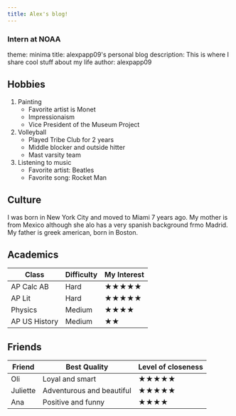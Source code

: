 ```yaml
---
title: Alex's blog!
---
```

### Intern at NOAA
theme: minima
title: alexpapp09's personal blog
description: This is where I share cool stuff about my life
author: alexpapp09

## Hobbies
1. Painting
   - Favorite artist is Monet
   - Impressionaism
   - Vice President of the Museum Project
2. Volleyball
   - Played Tribe Club for 2 years
   - Middle blocker and outside hitter
   - Mast varsity team 
4. Listening to music
   - Favorite artist: Beatles
   - Favorite song: Rocket Man
## Culture

I was born in New York City and moved to Miami 7 years ago. My mother is from Mexico although she alo has a very spanish background frmo Madrid. My father is greek american, born in Boston. 

## Academics 

| Class | Difficulty | My Interest |
|---------|--------------|------------|
| AP Calc AB | Hard | ★★★★★ |
| AP Lit | Hard | ★★★★★ |
| Physics | Medium | ★★★★  |
| AP US History | Medium | ★★ |

## Friends

| Friend | Best Quality | Level of closeness |
|--------|--------------|--------------------|
| Oli | Loyal and smart | ★★★★★ |
| Juliette | Adventurous and beautiful | ★★★★★ |
| Ana | Positive and funny | ★★★★ |
